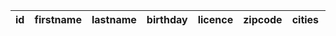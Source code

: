 | id | firstname | lastname | birthday | licence | zipcode | cities  | email | phone_number | linkedin | github | whire |
| -- | --------- | -------- | -------- | ------- | ------- | ------  | ----- | ------------ | -------- | ------ | ----- |
